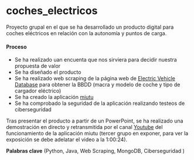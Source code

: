 # coches_electricos

Proyecto grupal en el que se ha desarrollado un producto digital para coches eléctricos en relación con la autonomía y puntos de carga.

#### Proceso

- Se ha realizado uan encuenta que nos sirviera para decidir nuestra propuesta de valor
- Se ha diseñado el producto
- Se ha realizado web scraping de la página web de [Electric Vehicle Database](https://ev-database.org/#sort:path~type~order=.rank~number~desc|range-slider-range:prev~next=0~1200|range-slider-acceleration:prev~next=2~23|range-slider-topspeed:prev~next=110~450|range-slider-battery:prev~next=10~200|range-slider-eff:prev~next=100~300|range-slider-fastcharge:prev~next=0~1500|paging:currentPage=0|paging:number=all) para obtener la BBDD (macra y modelo de coche y tipo de cargador eléctrico)
- Se ha creado la aplicación [miutu](https://miutu-front.herokuapp.com/)
- Se ha comprobado la seguridad de la aplicación realizando testeos de ciberseguridad

Tras presentar el producto a partir de un PowerPoint, se ha realizado una demostración en directo y retransmitida por el canal [Youtube](https://www.youtube.com/watch?v=rdZCj-R7MPM) del funcionamiento de la aplicación miutu (tercer grupo en exponer, para ver la exposición se debe adelatar el video a la 1:00:24).

**Palabras clave** (Python, Java, Web Scraping, MongoDB, Ciberseguridad )
